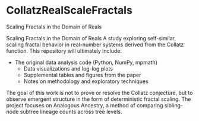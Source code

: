 # CollatzRealScaleFractals
Scaling Fractals in the Domain of Reals

Scaling Fractals in the Domain of Reals
A study exploring self-similar, scaling fractal behavior in real-number systems derived from the Collatz function.
This repository will ultimately include:
  - The original data analysis code (Python, NumPy, mpmath)
	- Data visualizations and log-log plots
	- Supplemental tables and figures from the paper
	- Notes on methodology and exploratory techniques

The goal of this work is not to prove or resolve the Collatz conjecture, but to observe emergent structure in the form of deterministic fractal scaling. The project focuses on Analogous Ancestry, a method of comparing sibling-node subtree lineage counts across tree levels.
